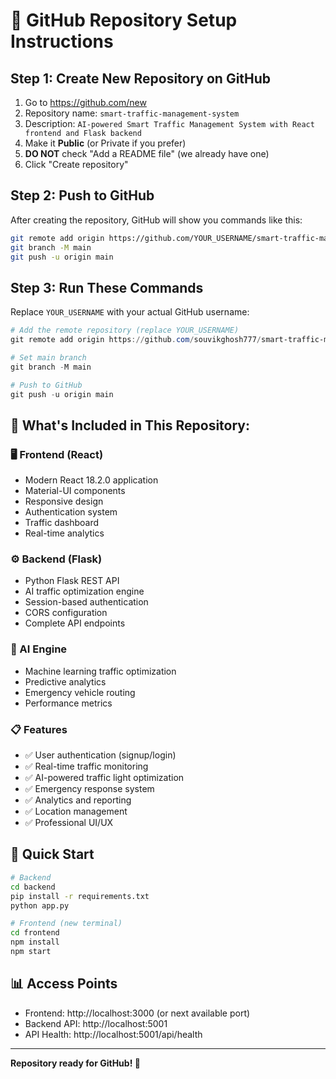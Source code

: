 # 🚀 GitHub Repository Setup Instructions

## Step 1: Create New Repository on GitHub
1. Go to https://github.com/new
2. Repository name: `smart-traffic-management-system`
3. Description: `AI-powered Smart Traffic Management System with React frontend and Flask backend`
4. Make it **Public** (or Private if you prefer)
5. **DO NOT** check "Add a README file" (we already have one)
6. Click "Create repository"

## Step 2: Push to GitHub
After creating the repository, GitHub will show you commands like this:

```bash
git remote add origin https://github.com/YOUR_USERNAME/smart-traffic-management-system.git
git branch -M main
git push -u origin main
```

## Step 3: Run These Commands
Replace `YOUR_USERNAME` with your actual GitHub username:

```powershell
# Add the remote repository (replace YOUR_USERNAME)
git remote add origin https://github.com/souvikghosh777/smart-traffic-management-system.git

# Set main branch
git branch -M main

# Push to GitHub
git push -u origin main
```

## 📁 What's Included in This Repository:

### 🖥️ Frontend (React)
- Modern React 18.2.0 application
- Material-UI components
- Responsive design
- Authentication system
- Traffic dashboard
- Real-time analytics

### ⚙️ Backend (Flask)
- Python Flask REST API
- AI traffic optimization engine
- Session-based authentication
- CORS configuration
- Complete API endpoints

### 🧠 AI Engine
- Machine learning traffic optimization
- Predictive analytics
- Emergency vehicle routing
- Performance metrics

### 📋 Features
- ✅ User authentication (signup/login)
- ✅ Real-time traffic monitoring
- ✅ AI-powered traffic light optimization
- ✅ Emergency response system
- ✅ Analytics and reporting
- ✅ Location management
- ✅ Professional UI/UX

## 🚀 Quick Start
```bash
# Backend
cd backend
pip install -r requirements.txt
python app.py

# Frontend (new terminal)
cd frontend
npm install
npm start
```

## 📊 Access Points
- Frontend: http://localhost:3000 (or next available port)
- Backend API: http://localhost:5001
- API Health: http://localhost:5001/api/health

---
**Repository ready for GitHub! 🎉**